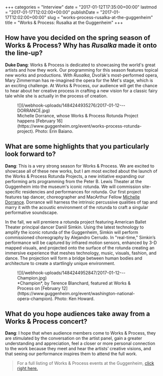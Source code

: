 +++
categories = "Interview"
date = "2017-01-12T17:35:00+00:00"
lastmod = "2017-01-17T12:02:00+00:00"
publishDate = "2017-01-17T12:02:00+00:00"
slug = "works-process-rusalka-at-the-guggenheim"
title = "Works &amp; Process: Rusalka at the Guggenheim"
+++

## How have you decided on the spring season of Works & Process? Why has *Rusalka* made it onto the line-up?

**Duke Dang**: Works & Process is dedicated to showcasing the world's great artists and how they work. Our programming for this season features topical new works and productions. With *Rusalka*, Dvořák's most-performed opera, Mary Zimmerman has re-imagined the opera for the Met's stage, which is an exciting challenge. At Works & Process, our audience will get the chance to hear about her creative process in crafting a new vision for a classic fairy tale while she is actually in the process of creation.

<figure data-type="image">
![](/webhook-uploads/1484244935276/2017-01-12---DORRANCE.jpg)
<figcaption>Michelle Dorrance, whose Works & Process Rotunda Project happens [February 16](https://www.guggenheim.org/event/works-process-rotunda-project). Photo: Erin Baiano.</figcaption>
</figure>

## What are some highlights that you particularly look forward to?

**Dang**: This is a very strong season for Works & Process. We are excited to showcase all of these new works, but I am most excited about the launch of the Works & Process Rotunda Projects, a new initiative expanding our performing arts programming from the Peter B. Lewis Theater at the Guggenheim into the museum's iconic rotunda. We will commission site-specific residencies and performances for rotunda. Our first project features tap dancer, choreographer and MacArthur Fellow [Michelle Dorrance](https://www.guggenheim.org/event/works-process-rotunda-project). Dorrance will harness the intrinsic percussive qualities of tap and marry it with the acoustic environment of the rotunda to craft a singular performative soundscape. 

In the fall, we will premiere a rotunda project featuring American Ballet Theater principal dancer Daniil Simkin. Using the latest technology to amplify the iconic rotunda of the Guggenheim, Simkin will perform commissioned choreography by Alejandro Cerrudo. In "real-time," Simkin’s performance will be captured by infrared motion sensors, enhanced by 3-D mapped visuals, and projected onto the surface of the rotunda creating an immersive experience that meshes technology, music, visuals, fashion, and dance.  The projection will form a bridge between human bodies and architecture to create a startlingly unique environment.

<figure data-type="image">
![](/webhook-uploads/1484244952847/2017-01-12---Champion.jpg)
<figcaption>*Champion*, by Terence Blanchard, featured at Works & Process on [February 12](https://www.guggenheim.org/event/washington-national-opera-champion). Photo: Ken Howard.</figcaption> 
</figure>
 
## What do you hope audiences take away from a Works & Process concert?

**Dang**: I hope that when audience members come to Works & Process, they are stimulated by the conversation on the artist panel, gain a greater understanding and appreciation, feel a closer or more personal connection to the work because they meet and hear the artists’ creative visions, and that seeing our performance inspires them to attend the full work.

>For a full listing of Works & Process events at the Guggenheim, [click right here.](https://www.guggenheim.org/event/event_series/works-process)
